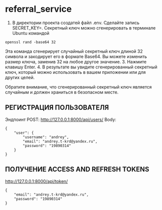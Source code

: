 # referral_service

1. В директории проекта создатей файл .env.
Сделайте запись SECRET_KEY=. Секретный ключ можно сгенерировать в 
терминале Ubuntu командой  
```commandline
openssl rand -base64 32
```
Эта команда сгенерирует случайный секретный ключ длиной 32 символа и закодирует его в формате Base64. Вы можете изменить размер ключа, заменив 32 на любое другое значение.
3. Нажмите клавишу Enter.
4. В результате вы увидите сгенерированный секретный ключ, который можно использовать в вашем приложении или для других целей.

Обратите внимание, что сгенерированный секретный ключ является случайным и должен храниться в безопасном месте.

## РЕГИСТРАЦИЯ ПОЛЬЗОВАТЕЛЯ

Эндпоинт POST: http://127.0.0.1:8000/api/users/
Body:
```commandline
{
    "user": {
        "username": "andrey",
        "email": "andrey.t-krd@yandex.ru",
        "password": "19890314"
    }
}
```

## ПОЛУЧЕНИЕ ACCESS AND REFRESH TOKENS

http://127.0.0.1:8000/api/token/
```commandline
{
    "email": "andrey.t-krd@yandex.ru",
    "password": "19890314"
}
```